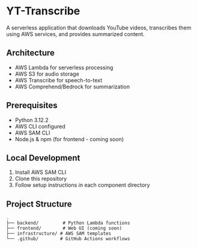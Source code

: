 # YT-Transcribe

A serverless application that downloads YouTube videos, transcribes them using AWS services, and provides summarized content.

## Architecture

- AWS Lambda for serverless processing
- AWS S3 for audio storage
- AWS Transcribe for speech-to-text
- AWS Comprehend/Bedrock for summarization

## Prerequisites

- Python 3.12.2
- AWS CLI configured
- AWS SAM CLI
- Node.js & npm (for frontend - coming soon)

## Local Development

1. Install AWS SAM CLI
2. Clone this repository
3. Follow setup instructions in each component directory

## Project Structure

```
.
├── backend/         # Python Lambda functions
├── frontend/        # Web UI (coming soon)
├── infrastructure/ # AWS SAM templates
└── .github/        # GitHub Actions workflows
```